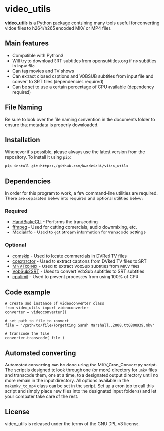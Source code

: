 # video_utils

**video_utils** is a Python package containing many tools useful for converting vidoe files to h264/h265 encoded MKV or MP4 files.

## Main features

* Compatible with Python3
* Will try to download SRT subtitles from opensubtitles.org if no subtitles in input file
* Can tag movies and TV shows
* Can extract closed captions and VOBSUB subtitles from input file and convert to SRT files (dependencies required)
* Can be set to use a certain percentage of CPU available (dependency required)

## File Naming

Be sure to look over the file naming convention in the documents folder to
ensure that metadata is properly downloaded.

## Installation

Whenever it's possible, please always use the latest version from the repository.
To install it using `pip`:

    pip install git+https://github.com/kwodzicki/video_utils

## Dependencies

In order for this program to work, a few command-line utilities are required.
There are separated below into required and optional utilities below:

### Required
* [HandBrakeCLI][handbrake] - Performs the transcoding
* [ffmpeg][ffmpeg]          - Used for cutting comercials, audio downmixing, etc.
* [MediaInfo][mediainfo]    - Used to get stream information for transcode settings

### Optional
* [comskip][comskip]       - Used to locate commercials in DVRed TV files
* [ccextractor][ccextract] - Used to extract captions from DVRed TV files to SRT
* [MKVToolNix][mkv]        - Used to extract VobSub subtitles from MKV files
* [VobSub2SRT][vobsub]     - Used to convert VobSub subtitles to SRT subtitles
* [cpulimit][cpu]          - Used to prevent processes from using 100% of CPU

## Code example

    # create and instance of videoconverter class
    from video_utils import videoconverter
    converter = videoconverter()

    # set path to file to convert
    file = '/path/to/file/Forgetting Sarah Marshall..2008.tt0800039.mkv'

    # transcode the file
    converter.transcode( file )

## Automated converting

Automated converting can be done using the MKV_Cron_Convert.py script. The script
is designed to look through one (or more) directory for `.mkv` files and 
transcode them, one at a time, to a designated output directory until no more
remain in the input directory. All options available in the `makemkv_to_mp4`
class can be set in the script. Set up a cron job to call this script and simply 
place new files into the designated input folder(s) and let your computer take
care of the rest.

## License

video_utils is released under the terms of the GNU GPL v3 license.

[handbrake]: https://handbrake.fr/downloads2.php
[ffmpeg]: https://www.ffmpeg.org/
[mediainfo]: https://mediaarea.net/en/MediaInfo
[cpu]: https://github.com/opsengine/cpulimit
[mkv]: https://mkvtoolnix.download/
[vobsub]: https://github.com/ruediger/VobSub2SRT
[comskip]: https://github.com/erikkaashoek/Comskip
[ccextract]: https://github.com/CCExtractor/ccextractor
